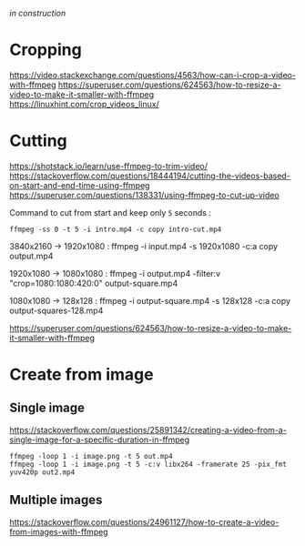 _in construction_

# Cropping

https://video.stackexchange.com/questions/4563/how-can-i-crop-a-video-with-ffmpeg
https://superuser.com/questions/624563/how-to-resize-a-video-to-make-it-smaller-with-ffmpeg
https://linuxhint.com/crop_videos_linux/

# Cutting

https://shotstack.io/learn/use-ffmpeg-to-trim-video/
https://stackoverflow.com/questions/18444194/cutting-the-videos-based-on-start-and-end-time-using-ffmpeg
https://superuser.com/questions/138331/using-ffmpeg-to-cut-up-video

Command to cut from start and keep only `5` seconds :
```shell
ffmpeg -ss 0 -t 5 -i intro.mp4 -c copy intro-cut.mp4
```

3840x2160 -> 1920x1080 :
ffmpeg -i input.mp4 -s 1920x1080 -c:a copy output.mp4

1920x1080 -> 1080x1080 :
ffmpeg -i output.mp4 -filter:v "crop=1080:1080:420:0" output-square.mp4

1080x1080 -> 128x128 :
ffmpeg -i output-square.mp4 -s 128x128 -c:a copy output-squares-128.mp4

https://superuser.com/questions/624563/how-to-resize-a-video-to-make-it-smaller-with-ffmpeg

# Create from image
## Single image

https://stackoverflow.com/questions/25891342/creating-a-video-from-a-single-image-for-a-specific-duration-in-ffmpeg

```shell
ffmpeg -loop 1 -i image.png -t 5 out.mp4
ffmpeg -loop 1 -i image.png -t 5 -c:v libx264 -framerate 25 -pix_fmt yuv420p out2.mp4
```

## Multiple images

https://stackoverflow.com/questions/24961127/how-to-create-a-video-from-images-with-ffmpeg
